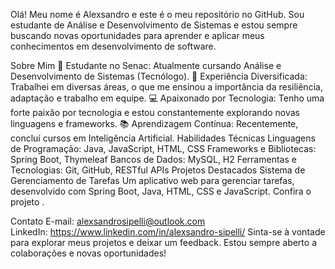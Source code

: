 Olá! Meu nome é Alexsandro e este é o meu repositório no GitHub. Sou estudante de Análise e Desenvolvimento de Sistemas e estou sempre buscando novas oportunidades para aprender e aplicar meus conhecimentos em desenvolvimento de software.

Sobre Mim
🌱 Estudante no Senac: Atualmente cursando Análise e Desenvolvimento de Sistemas (Tecnólogo).
💼 Experiência Diversificada: Trabalhei em diversas áreas, o que me ensinou a importância da resiliência, adaptação e trabalho em equipe.
💻 Apaixonado por Tecnologia: Tenho uma forte paixão por tecnologia e estou constantemente explorando novas linguagens e frameworks.
📚 Aprendizagem Contínua: Recentemente, concluí cursos em Inteligência Artificial.
Habilidades Técnicas
Linguagens de Programação: Java, JavaScript, HTML, CSS
Frameworks e Bibliotecas: Spring Boot, Thymeleaf
Bancos de Dados: MySQL, H2
Ferramentas e Tecnologias: Git, GitHub, RESTful APIs
Projetos Destacados
Sistema de Gerenciamento de Tarefas
Um aplicativo web para gerenciar tarefas, desenvolvido com Spring Boot, Java, HTML, CSS e JavaScript.
Confira o projeto .
 
Contato
E-mail: alexsandrosipelli@outlook.com  
LinkedIn: https://www.linkedin.com/in/alexsandro-sipelli/
Sinta-se à vontade para explorar meus projetos e deixar um feedback. Estou sempre aberto a colaborações e novas oportunidades!
